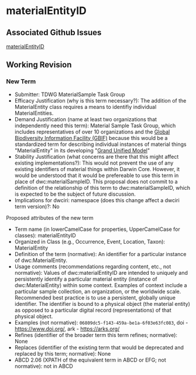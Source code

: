 # materialEntityID
## Associated Github Issues
[materialEntityID](https://github.com/tdwg/material-sample/issues/35)
## Working Revision
### New Term
* Submitter: TDWG MaterialSample Task Group
* Efficacy Justification (why is this term necessary?): The addition of the MaterialEntity class requires a means to identifiy individual MaterialEntities.
* Demand Justification (name at least two organizations that independently need this term): Material Sample Task Group, which includes representatives of over 10 organizations and the [Global Biodiversity Information Facility (GBIF)](https://www.gbif.org/) because this would be a standardized term for describing individual instances of material things "MaterialEntity" in its developing "[Grand Unified Model](https://www.gbif.org/composition/HjlTr705BctcnaZkcjRJq/data-model-principal-composition)"
* Stability Justification (what concerns are there that this might affect existing implementations?): This would not prevent the use of any existing identifiers of material things within Darwin Core. However, it would be understood that it would be prefereable to use this term in place of dwc:materialSampleID. This proposal does not commit to a definition of the relationship of this term to dwc:materialSampleID, which is expected to be the subject of future discussion.
* Implications for dwciri: namespace (does this change affect a dwciri term version)?: No

Proposed attributes of the new term 

* Term name (in lowerCamelCase for properties, UpperCamelCase for classes): materialEntityID
* Organized in Class (e.g., Occurrence, Event, Location, Taxon): MaterialEntity
* Definition of the term (normative): An identifier for a particular instance of dwc:MaterialEntity.
* Usage comments (recommendations regarding content, etc., not normative): Values of dwc:materialEntityID are intended to uniquely and persistently identify a particular material entity (instance of dwc:MaterialEntity) within some context. Examples of context include a particular sample collection, an organization, or the worldwide scale. Recommended best practice is to use a persistent, globally unique identifier. The identifier is bound to a physical object (the material entity) as opposed to a particular digital record (representations) of that physical object.
* Examples (not normative): `06809dc5-f143-459a-be1a-6f03e63fc083`, doi - https://www.doi.org/, ark - https://arks.org/
* Refines (identifier of the broader term this term refines; normative): None
* Replaces (identifier of the existing term that would be deprecated and replaced by this term; normative): None
* ABCD 2.06 (XPATH of the equivalent term in ABCD or EFG; not normative): not in ABCD
